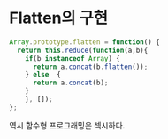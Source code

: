 # Flatten의 구현

```js
Array.prototype.flatten = function() {
  return this.reduce(function(a,b){
    if(b instanceof Array) {
      return a.concat(b.flatten());
    } else  {
      return a.concat(b);
    }
    }, []);
};
```

역시 함수형 프로그래밍은 섹시하다.
